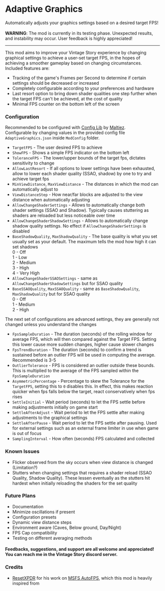 # Adaptive Graphics
Automatically adjusts your graphics settings based on a desired target FPS! <br><br>
**WARNING**: The mod is currently in its testing phase. Unexpected results, and instability may occur. User feedback is highly appreciated!
___
This mod aims to improve your Vintage Story experience by changing graphical settings to achieve a user-set target FPS, in the hopes of achieving a smoother gameplay based on changing circumstances. Included features are:
- Tracking of the game's Frames per Second to determine if certain settings should be decreased or increased
- Completely configurable according to your preferences and hardware
- Last resort option to bring down shader qualities one step further when the target FPS can't be achieved, at the cost of quality
- Minimal FPS counter on the bottom left of the screen

### Configuration
Recommended to be configured with [Config Lib](https://mods.vintagestory.at/configlib) by [Maltiez](https://mods.vintagestory.at/show/user/8F414EAEC3CB95A80138). <br>
Configurable by changing values in the provided config file `AdaptiveGraphics.json` inside `ModConfig` folder. <br>
- `TargetFPS` - The user desired FPS to achieve
- `ShowFPS` - Shows a simple FPS indicator on the bottom left
- `ToleranceFPS` - The lower/upper bounds of the target fps, dictates sensitivity to change
- `AllowLastResort` - If all options to lower settings have been exhausted, allow to lower each shader quality (SSAO, shadow) by one to try and achieve target fps
- `MinViewDistance`, `MaxViewDistance` - The distances in which the mod can automatically adjust to
- `ViewDistanceStep` - How near/far blocks are adjusted to the view distance when automatically adjusting
- `AllowChangeShaderSettings` - Allows to automatically change both shader settings (SSAO and Shadow). Typically causes stuttering as shaders are reloaded but less noticeable over time
- `AllowChangeShaderShadowSettings` - Allows to automatically change shadow quality settings. No effect if `AllowChangeShaderSettings` is disabled
- `BaseShadowQuality`, `MaxShadowQuality` - The base quality is what you set usually set as your default. The maximum tells the mod how high it can set shadows <br>0 - Off<br>1 - Low<br>2 - Medium<br>3 - High<br>4 - Very High
- `AllowChangeShaderSSAOSettings` - same as `AllowChangeShaderShadowSettings` but for SSAO quality
- `BaseSSAOQuality`, `MaxSSAOQuality` - same as `BaseShadowQuality`, `MaxShadowQuality` but for SSAO quality <br>0 - Off<br>1 - Medium<br>2 - High

The next set of configurations are advanced settings, they are generally not changed unless you understand the changes
- `FpsSampleDuration` - The duration (seconds) of the rolling window for average FPS, which will then compared against the Target FPS. Setting this lower cause more sudden changes, higher cause slower changes 
- `FpsTrendDuration` - The duration (seconds) to confirm a trend is sustained before an outlier FPS will be used in computing the average. Recommended is 3-5
- `OutlierTolerance` - FPS is considered an outlier outside these bounds. This is multiplied to the average of the FPS sampled within the `FpsSampleDuration`
- `AsymmetricPercentage` - Percentage to skew the Tolerance for the `TargetFPS`, setting this to `0` disables this. In effect, this makes reaction quicker when fps falls below the target, react conservatively when fps rises
- `SettleInitial` - Wait period (seconds) to let the FPS settle before making adjustments initially on game start
- `SettleAfterAdjust` - Wait period to let the FPS settle after making adjustments to the graphical settings
- `SettleAfterPause` - Wait period to let the FPS settle after pausing. Used for external settings such as an external frame limiter in use when game is out of focus
- `SamplingInterval` - How often (seconds) FPS calculated and collected

### Known Issues
- Flicker observed from the sky occurs when view distance is changed (Limitation?)
- Stutters when changing settings that requires a shader reload (SSAO Quality, Shadow Quality). These lessen eventually as the stutters hit hardest when initially reloading the shaders for the set quality

### Future Plans
- Documentation
- Minimize oscillations if present
- Configuration presets
- Dynamic view distance steps
- Environment aware (Caves, Below ground, Day/Night)
- FPS Cap compatibility
- Testing on different averaging methods

#### Feedbacks, suggestions, and support are all welcome and appreciated! You can reach me in the Vintage Story discord server.

### Credits
- [ResetXPDR](https://github.com/ResetXPDR) for his work on [MSFS AutoFPS](https://github.com/ResetXPDR/MSFS_AutoFPS), which this mod is heavily inspired from